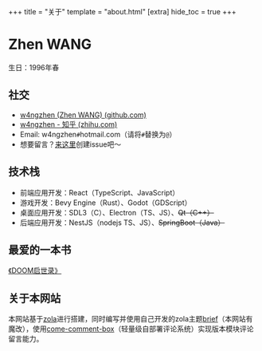 +++
title = "关于"
template = "about.html"
[extra]
hide_toc = true
+++

# Zhen WANG

生日：1996年春

## 社交

- [w4ngzhen (Zhen WANG) (github.com)](https://github.com/w4ngzhen)
- [w4ngzhen - 知乎 (zhihu.com)](https://www.zhihu.com/people/w4ngzhen)
- Email: w4ngzhen`#`hotmail.com（请将`#`替换为`@`）
- 想要留言？[来这里](https://github.com/w4ngzhen/zhen_website/issues)创建issue吧～

## 技术栈

- 前端应用开发：React（TypeScript、JavaScript）
- 游戏开发：Bevy Engine（Rust）、Godot（GDScript）
- 桌面应用开发：SDL3（C）、Electron（TS、JS）、~~Qt（C++）~~
- 后端应用开发：NestJS（nodejs TS、JS）、~~SpringBoot（Java）~~

## 最爱的一本书

[《DOOM启世录》](https://book.douban.com/subject/1152971/)

## 关于本网站

本网站基于[zola](https://www.getzola.org/)进行搭建，同时编写并使用自己开发的zola主题[brief](https://github.com/w4ngzhen/zola-theme-brief)（本网站有魔改），使用[come-comment-box](https://github.com/w4ngzhen/come)（轻量级自部署评论系统）实现版本模块评论留言能力。
